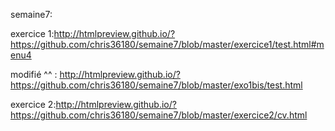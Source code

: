 
   semaine7:
   
   
   exercice 1:http://htmlpreview.github.io/?https://github.com/chris36180/semaine7/blob/master/exercice1/test.html#menu4
   
   modifié ^^ : http://htmlpreview.github.io/?https://github.com/chris36180/semaine7/blob/master/exo1bis/test.html
   
   
   
   exercice 2:http://htmlpreview.github.io/?https://github.com/chris36180/semaine7/blob/master/exercice2/cv.html
   
